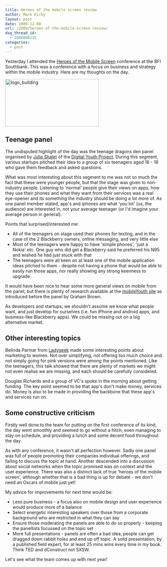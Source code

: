 ```yaml
---
title: Heroes of the mobile screen review
author: Mark Kirby
layout: post
date: 2009-12-08
url: /2009/heroes-of-the-mobile-screen-review/
dsq_thread_id:
  - 1086898115
categories:
  - post
---
```

Yesterday I attended the [Heroes of the Mobile Screen][1] conference at the BFI Southbank. This was a conference with a focus on business and strategy within the mobile industry. Here are my thoughts on the day.

<img class="alignnone size-medium wp-image-604" title="logo_building" src="http://mark-kirby.co.uk/wp-content/uploads/2009/12/logo_building-300x152.png" alt="logo_building" width="300" height="152" />

## Teenage panel

The undisputed highlight of the day was the teenage dragons den panel organised by [Julia Shalet][2] of the [Digital Youth Project][3]. During this segment, various startups pitched their idea to a group of six teenagers aged 16 - 18 who gave them feedback and asked questions.

What was most interesting about this segment to me was not so much the fact that these were younger people, but that the stage was given to non-industry people. Listening to 'normal' people give their views on apps, how they use their phones and what they want from their services was a real eye-opener and its something the industry should be doing a lot more of. As one panel member stated, app's and iphones are what 'you lot' (us, the audience) are interested in, not your average teenager (or I'd imagine your average person in general).

Points that surprised/interested me:

* All of the teenagers on stage used their phones for texting, and in the case of the 2 Blackberry owners, online messaging, and very little else
* Most of the teenagers were happy to have 'simple phones', 'just a Nokia' etc. One guy who did get a Blackberry said he preferred his N95 and wished he had just stuck with that
* The teenagers were all keen on at least one of the mobile application ideas pitched to them - despite not having a phone that would be able to easily run those apps, nor really showing any strong keenness to upgrade

It would have been nice to hear some more general views on mobile from the panel, but there is plenty of research available at the [mobileYouth site][4] as introduced before the panel by Graham Brown.

As developers and startups, we shouldn't assume we know what people want, and just develop for ourselves (i.e. fun iPhone and android apps, and business-like Blackberry apps). We could be missing out on a big alternative market.

## Other interesting topics

Belinda Parmar from [Ladygeek][5] made some interesting points about marketing to women. Not over simplifying, not offering too much choice and not simply going for pink versions were among the points mentioned. Like the teenagers, this talk showed that there are plenty of markets we might not even realise we are missing, and each should be carefully considered.

Douglas Richards and a group of VC's spoke in the morning about getting funding. The key point seemed to be that app's don't make money, services do. Money is also to be made in providing the backbone that these app's and services run on.

## Some constructive criticism

Firstly well done to the team for putting on the first conference of its kind, the day went smoothly and seemed to go without a hitch, even managing to stay on schedule, and providing a lunch and some decent food throughout the day.

As with any conference, it wasn't all perfection however. Sadly one panel was full of people promoting their companies individual offerings, and failing to discuss the topic at hand. Another descended into a discussion about social networks when the topic promised was on context and the user experience. There was also a distinct lack of true 'heroes of the mobile screen', although whether that is a bad thing is up for debate - we don't need an Oscars of mobile just yet!

My advice for improvements for next time would be:

* Less pure business - a focus also on mobile design and user experience would produce more of a balance
* Select energetic interesting speakers over those from a corporate background who are restricted in what they can say
* Ensure those moderating the panels are able to do so properly - keeping the panellists focussed on the topic set
* More full presentations - panels are often a bad idea, people can get dragged down rabbit holes and end up off topic. A solid presentation, by a published field expert, for at least 25 mins wins every time in my book. Think TED and dConstruct not SXSW.

Let's see what the team comes up with next year!

 [1]: http://www.mobileheroes.net/
 [2]: http://twitter.com/jewl
 [3]: http://digitalyouth.ischool.berkeley.edu/
 [4]: http://www.mobileyouth.org/
 [5]: http://ladygeek.org.uk/